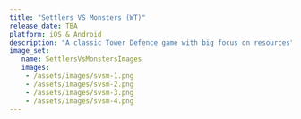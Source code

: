 ```yaml
---
title: "Settlers VS Monsters (WT)"
release_date: TBA
platform: iOS & Android
description: "A classic Tower Defence game with big focus on resources"
image_set:
   name: SettlersVsMonstersImages
   images:
    - /assets/images/svsm-1.png
    - /assets/images/svsm-2.png
    - /assets/images/svsm-3.png
    - /assets/images/svsm-4.png
---
```

